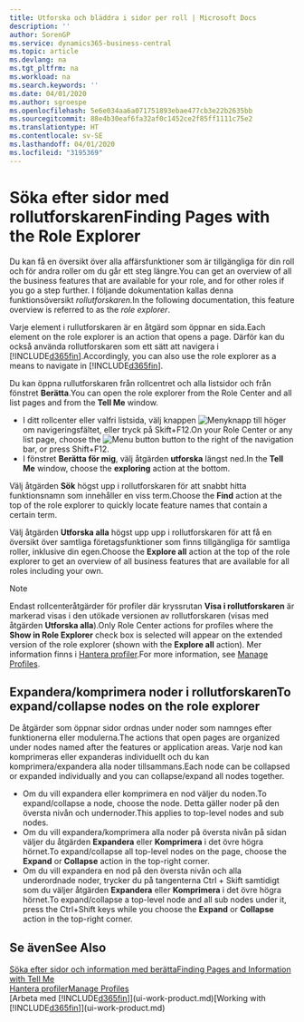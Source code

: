 ```yaml
---
title: Utforska och bläddra i sidor per roll | Microsoft Docs
description: ''
author: SorenGP
ms.service: dynamics365-business-central
ms.topic: article
ms.devlang: na
ms.tgt_pltfrm: na
ms.workload: na
ms.search.keywords: ''
ms.date: 04/01/2020
ms.author: sgroespe
ms.openlocfilehash: 5e6e034aa6a071751893ebae477cb3e22b2635bb
ms.sourcegitcommit: 88e4b30eaf6fa32af0c1452ce2f85ff1111c75e2
ms.translationtype: HT
ms.contentlocale: sv-SE
ms.lasthandoff: 04/01/2020
ms.locfileid: "3195369"
---
```

# <a name="finding-pages-with-the-role-explorer"></a><span data-ttu-id="bb5b5-102">Söka efter sidor med rollutforskaren</span><span class="sxs-lookup"><span data-stu-id="bb5b5-102">Finding Pages with the Role Explorer</span></span>
<span data-ttu-id="bb5b5-103">Du kan få en översikt över alla affärsfunktioner som är tillgängliga för din roll och för andra roller om du går ett steg längre.</span><span class="sxs-lookup"><span data-stu-id="bb5b5-103">You can get an overview of all the business features that are available for your role, and for other roles if you go a step further.</span></span> <span data-ttu-id="bb5b5-104">I följande dokumentation kallas denna funktionsöversikt *rollutforskaren.*</span><span class="sxs-lookup"><span data-stu-id="bb5b5-104">In the following documentation, this feature overview is referred to as the *role explorer*.</span></span>

<span data-ttu-id="bb5b5-105">Varje element i rullutforskaren är en åtgärd som öppnar en sida.</span><span class="sxs-lookup"><span data-stu-id="bb5b5-105">Each element on the role explorer is an action that opens a page.</span></span> <span data-ttu-id="bb5b5-106">Därför kan du också använda rollutforskaren som ett sätt att navigera i [!INCLUDE[d365fin](includes/d365fin_md.md)].</span><span class="sxs-lookup"><span data-stu-id="bb5b5-106">Accordingly, you can also use the role explorer as a means to navigate in [!INCLUDE[d365fin](includes/d365fin_md.md)].</span></span>

<span data-ttu-id="bb5b5-107">Du kan öppna rullutforskaren från rollcentret och alla listsidor och från fönstret **Berätta**.</span><span class="sxs-lookup"><span data-stu-id="bb5b5-107">You can open the role explorer from the Role Center and all list pages and from the **Tell Me** window.</span></span>

- <span data-ttu-id="bb5b5-108">I ditt rollcenter eller valfri listsida, välj knappen ![Menyknapp](media/ui_menu_button.png "Menyknapp") till höger om navigeringsfältet, eller tryck på Skift+F12.</span><span class="sxs-lookup"><span data-stu-id="bb5b5-108">On your Role Center or any list page, choose the ![Menu button](media/ui_menu_button.png "Menu button") button to the right of the navigation bar, or press Shift+F12.</span></span>
- <span data-ttu-id="bb5b5-109">I fönstret **Berätta för mig**, välj åtgärden **utforska** längst ned.</span><span class="sxs-lookup"><span data-stu-id="bb5b5-109">In the **Tell Me** window, choose the **exploring** action at the bottom.</span></span>

<span data-ttu-id="bb5b5-110">Välj åtgärden **Sök** högst upp i rollutforskaren för att snabbt hitta funktionsnamn som innehåller en viss term.</span><span class="sxs-lookup"><span data-stu-id="bb5b5-110">Choose the **Find** action at the top of the role explorer to quickly locate feature names that contain a certain term.</span></span>

<span data-ttu-id="bb5b5-111">Välj åtgärden **Utforska alla** högst upp upp i rollutforskaren för att få en översikt över samtliga företagsfunktioner som finns tillgängliga för samtliga roller, inklusive din egen.</span><span class="sxs-lookup"><span data-stu-id="bb5b5-111">Choose the **Explore all** action at the top of the role explorer to get an overview of all business features that are available for all roles including your own.</span></span>

> [!NOTE]
> <span data-ttu-id="bb5b5-112">Endast rollcenteråtgärder för profiler där kryssrutan **Visa i rollutforskaren** är markerad visas i den utökade versionen av rollutforskaren (visas med åtgärden **Utforska alla**).</span><span class="sxs-lookup"><span data-stu-id="bb5b5-112">Only Role Center actions for profiles where the **Show in Role Explorer** check box is selected will appear on the extended version of the role explorer (shown with the **Explore all** action).</span></span> <span data-ttu-id="bb5b5-113">Mer information finns i [Hantera profiler](admin-users-profiles-roles.md).</span><span class="sxs-lookup"><span data-stu-id="bb5b5-113">For more information, see [Manage Profiles](admin-users-profiles-roles.md).</span></span>

## <a name="to-expandcollapse-nodes-on-the-role-explorer"></a><span data-ttu-id="bb5b5-114">Expandera/komprimera noder i rollutforskaren</span><span class="sxs-lookup"><span data-stu-id="bb5b5-114">To expand/collapse nodes on the role explorer</span></span>
<span data-ttu-id="bb5b5-115">De åtgärder som öppnar sidor ordnas under noder som namnges efter funktionerna eller modulerna.</span><span class="sxs-lookup"><span data-stu-id="bb5b5-115">The actions that open pages are organized under nodes named after the features or application areas.</span></span> <span data-ttu-id="bb5b5-116">Varje nod kan komprimeras eller expanderas individuellt och du kan komprimera/expandera alla noder tillsammans.</span><span class="sxs-lookup"><span data-stu-id="bb5b5-116">Each node can be collapsed or expanded individually and you can collapse/expand all nodes together.</span></span>

- <span data-ttu-id="bb5b5-117">Om du vill expandera eller komprimera en nod väljer du noden.</span><span class="sxs-lookup"><span data-stu-id="bb5b5-117">To expand/collapse a node, choose the node.</span></span> <span data-ttu-id="bb5b5-118">Detta gäller noder på den översta nivån och undernoder.</span><span class="sxs-lookup"><span data-stu-id="bb5b5-118">This applies to top-level nodes and sub nodes.</span></span>
- <span data-ttu-id="bb5b5-119">Om du vill expandera/komprimera alla noder på översta nivån på sidan väljer du åtgärden **Expandera** eller **Komprimera** i det övre högra hörnet.</span><span class="sxs-lookup"><span data-stu-id="bb5b5-119">To expand/collapse all top-level nodes on the page, choose the **Expand** or **Collapse** action in the top-right corner.</span></span>
- <span data-ttu-id="bb5b5-120">Om du vill expandera en nod på den översta nivån och alla underordnade noder, trycker du på tangenterna Ctrl + Skift samtidigt som du väljer åtgärden **Expandera** eller **Komprimera** i det övre högra hörnet.</span><span class="sxs-lookup"><span data-stu-id="bb5b5-120">To expand/collapse a top-level node and all sub nodes under it, press the Ctrl+Shift keys while you choose the **Expand** or **Collapse** action in the top-right corner.</span></span>

## <a name="see-also"></a><span data-ttu-id="bb5b5-121">Se även</span><span class="sxs-lookup"><span data-stu-id="bb5b5-121">See Also</span></span>
[<span data-ttu-id="bb5b5-122">Söka efter sidor och information med berätta</span><span class="sxs-lookup"><span data-stu-id="bb5b5-122">Finding Pages and Information with Tell Me</span></span>](ui-search.md)  
[<span data-ttu-id="bb5b5-123">Hantera profiler</span><span class="sxs-lookup"><span data-stu-id="bb5b5-123">Manage Profiles</span></span>](admin-users-profiles-roles.md)  
<span data-ttu-id="bb5b5-124">[Arbeta med [!INCLUDE[d365fin](includes/d365fin_md.md)]](ui-work-product.md)</span><span class="sxs-lookup"><span data-stu-id="bb5b5-124">[Working with [!INCLUDE[d365fin](includes/d365fin_md.md)]](ui-work-product.md)</span></span>
